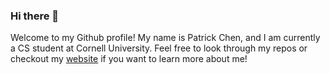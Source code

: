 ### Hi there 👋

Welcome to my Github profile! My name is Patrick Chen, and I am currently a CS student at Cornell University. Feel free to look through my repos or checkout my [website](https://patchen2002.github.io/) if you want to learn more about me!
